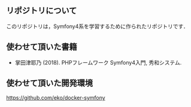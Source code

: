 ## リポジトリについて

このリポジトリは，Symfony4系を学習するために作られたリポジトリです．

## 使わせて頂いた書籍

- 掌田津耶乃 (2018). PHPフレームワーク Symfony4入門, 秀和システム.

## 使わせて頂いた開発環境

https://github.com/eko/docker-symfony